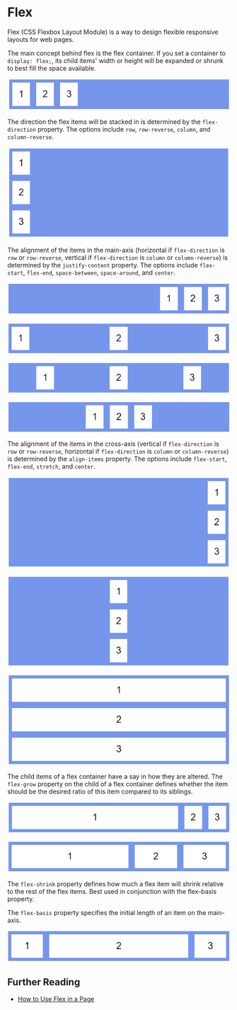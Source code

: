 # Flex

Flex (CSS Flexbox Layout Module) is a way to design flexible responsive layouts for web pages.

The main concept behind flex is the flex container. If you set a container to `display: flex;`, its child items' width or height will be expanded or shrunk to best fill the space available.

![display: flex;](<../../.gitbook/assets/image (248).png>)

The direction the flex items will be stacked in is determined by the `flex-direction` property. The options include `row`, `row-reverse`, `column`, and `column-reverse`.

![flex-direction: column;](<../../.gitbook/assets/image (1713).png>)

The alignment of the items in the main-axis (horizontal if `flex-direction` is `row` or `row-reverse`, vertical if `flex-direction` is `column` or `column-reverse`) is determined by the `justify-content` property. The options include `flex-start`, `flex-end`, `space-between`, `space-around`, and `center`.

![justify-content: flex-end;](<../../.gitbook/assets/image (1301).png>)

![justify-content: space-between;](<../../.gitbook/assets/image (1485).png>)

![justify-content: space-around;](<../../.gitbook/assets/image (1191).png>)

![justify-content: center;](<../../.gitbook/assets/image (1364).png>)

The alignment of the items in the cross-axis (vertical if `flex-direction` is `row` or `row-reverse`, horizontal if `flex-direction` is `column` or `column-reverse`) is determined by the `align-items` property. The options include `flex-start`, `flex-end`, `stretch`, and `center`.

![align-items: flex-end;](<../../.gitbook/assets/image (5) (1).png>)

![align-items: center;](<../../.gitbook/assets/image (1365).png>)

![align-items: stretch;](<../../.gitbook/assets/image (539).png>)

The child items of a flex container have a say in how they are altered. The `flex-grow` property on the child of a flex container defines whether the item should be the desired ratio of this item compared to its siblings.

![flex-grow ratios 1:0:0](<../../.gitbook/assets/image (952).png>)

![flex-grow ratios 4:1:1](<../../.gitbook/assets/image (1565).png>)

The `flex-shrink` property defines how much a flex item will shrink relative to the rest of the flex items. Best used in conjunction with the flex-basis property.

The `flex-basis` property specifies the initial length of an item on the main-axis.

![All items have flex-basis: 400px, and the flex-shrink ratios are 1:0:1](<../../.gitbook/assets/image (308).png>)

## Further Reading

* [How to Use Flex in a Page](../../how-tos/apps/use-flex.md)
